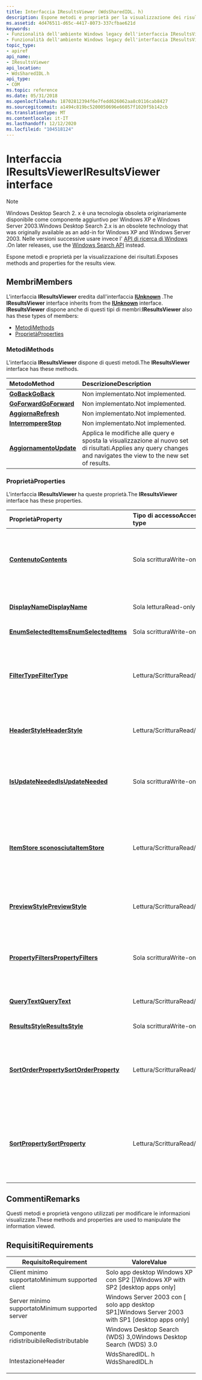 ```yaml
---
title: Interfaccia IResultsViewer (WdsSharedIDL. h)
description: Espone metodi e proprietà per la visualizzazione dei risultati.
ms.assetid: 4d476511-d65c-4417-8073-337cfbae621d
keywords:
- Funzionalità dell'ambiente Windows legacy dell'interfaccia IResultsViewer
- Funzionalità dell'ambiente Windows legacy dell'interfaccia IResultsViewer, descritte
topic_type:
- apiref
api_name:
- IResultsViewer
api_location:
- WdsSharedIDL.h
api_type:
- COM
ms.topic: reference
ms.date: 05/31/2018
ms.openlocfilehash: 18702812394f6e7fedd626062aa8c0116cab8427
ms.sourcegitcommit: a1494c819bc5200050696e66057f1020f5b142cb
ms.translationtype: MT
ms.contentlocale: it-IT
ms.lasthandoff: 12/12/2020
ms.locfileid: "104518124"
---
```

# <a name="iresultsviewer-interface"></a><span data-ttu-id="35ed5-105">Interfaccia IResultsViewer</span><span class="sxs-lookup"><span data-stu-id="35ed5-105">IResultsViewer interface</span></span>

> [!NOTE]
> <span data-ttu-id="35ed5-106">Windows Desktop Search 2. x è una tecnologia obsoleta originariamente disponibile come componente aggiuntivo per Windows XP e Windows Server 2003.</span><span class="sxs-lookup"><span data-stu-id="35ed5-106">Windows Desktop Search 2.x is an obsolete technology that was originally available as an add-in for Windows XP and Windows Server 2003.</span></span> <span data-ttu-id="35ed5-107">Nelle versioni successive usare invece l' [API di ricerca di Windows](../search/-search-reference-entry-page.md) .</span><span class="sxs-lookup"><span data-stu-id="35ed5-107">On later releases, use the [Windows Search API](../search/-search-reference-entry-page.md) instead.</span></span> 

<span data-ttu-id="35ed5-108">Espone metodi e proprietà per la visualizzazione dei risultati.</span><span class="sxs-lookup"><span data-stu-id="35ed5-108">Exposes methods and properties for the results view.</span></span>

## <a name="members"></a><span data-ttu-id="35ed5-109">Membri</span><span class="sxs-lookup"><span data-stu-id="35ed5-109">Members</span></span>

<span data-ttu-id="35ed5-110">L'interfaccia **IResultsViewer** eredita dall'interfaccia [**IUnknown**](/windows/desktop/api/unknwn/nn-unknwn-iunknown) .</span><span class="sxs-lookup"><span data-stu-id="35ed5-110">The **IResultsViewer** interface inherits from the [**IUnknown**](/windows/desktop/api/unknwn/nn-unknwn-iunknown) interface.</span></span> <span data-ttu-id="35ed5-111">**IResultsViewer** dispone anche di questi tipi di membri:</span><span class="sxs-lookup"><span data-stu-id="35ed5-111">**IResultsViewer** also has these types of members:</span></span>

-   [<span data-ttu-id="35ed5-112">Metodi</span><span class="sxs-lookup"><span data-stu-id="35ed5-112">Methods</span></span>](#methods)
-   [<span data-ttu-id="35ed5-113">Proprietà</span><span class="sxs-lookup"><span data-stu-id="35ed5-113">Properties</span></span>](#properties)

### <a name="methods"></a><span data-ttu-id="35ed5-114">Metodi</span><span class="sxs-lookup"><span data-stu-id="35ed5-114">Methods</span></span>

<span data-ttu-id="35ed5-115">L'interfaccia **IResultsViewer** dispone di questi metodi.</span><span class="sxs-lookup"><span data-stu-id="35ed5-115">The **IResultsViewer** interface has these methods.</span></span>



| <span data-ttu-id="35ed5-116">Metodo</span><span class="sxs-lookup"><span data-stu-id="35ed5-116">Method</span></span>                                                   | <span data-ttu-id="35ed5-117">Descrizione</span><span class="sxs-lookup"><span data-stu-id="35ed5-117">Description</span></span>                                                                            |
|:---------------------------------------------------------|:---------------------------------------------------------------------------------------|
| [<span data-ttu-id="35ed5-118">**GoBack**</span><span class="sxs-lookup"><span data-stu-id="35ed5-118">**GoBack**</span></span>](-search-2x-iresultsviewer-goback.md)       | <span data-ttu-id="35ed5-119">Non implementato.</span><span class="sxs-lookup"><span data-stu-id="35ed5-119">Not implemented.</span></span><br/>                                                            |
| [<span data-ttu-id="35ed5-120">**GoForward**</span><span class="sxs-lookup"><span data-stu-id="35ed5-120">**GoForward**</span></span>](-search-2x-iresultsviewer-goforward.md) | <span data-ttu-id="35ed5-121">Non implementato.</span><span class="sxs-lookup"><span data-stu-id="35ed5-121">Not implemented.</span></span><br/>                                                            |
| [<span data-ttu-id="35ed5-122">**Aggiorna**</span><span class="sxs-lookup"><span data-stu-id="35ed5-122">**Refresh**</span></span>](-search-2x-iresultsviewer-refresh.md)     | <span data-ttu-id="35ed5-123">Non implementato.</span><span class="sxs-lookup"><span data-stu-id="35ed5-123">Not implemented.</span></span><br/>                                                            |
| [<span data-ttu-id="35ed5-124">**Interrompere**</span><span class="sxs-lookup"><span data-stu-id="35ed5-124">**Stop**</span></span>](-search-2x-iresultsviewer-stop.md)           | <span data-ttu-id="35ed5-125">Non implementato.</span><span class="sxs-lookup"><span data-stu-id="35ed5-125">Not implemented.</span></span><br/>                                                            |
| [<span data-ttu-id="35ed5-126">**Aggiornamento**</span><span class="sxs-lookup"><span data-stu-id="35ed5-126">**Update**</span></span>](-search-2x-iresultsviewer-update.md)       | <span data-ttu-id="35ed5-127">Applica le modifiche alle query e sposta la visualizzazione al nuovo set di risultati.</span><span class="sxs-lookup"><span data-stu-id="35ed5-127">Applies any query changes and navigates the view to the new set of results.</span></span><br/> |



 

### <a name="properties"></a><span data-ttu-id="35ed5-128">Proprietà</span><span class="sxs-lookup"><span data-stu-id="35ed5-128">Properties</span></span>

<span data-ttu-id="35ed5-129">L'interfaccia **IResultsViewer** ha queste proprietà.</span><span class="sxs-lookup"><span data-stu-id="35ed5-129">The **IResultsViewer** interface has these properties.</span></span>



| <span data-ttu-id="35ed5-130">Proprietà</span><span class="sxs-lookup"><span data-stu-id="35ed5-130">Property</span></span>                                                                            | <span data-ttu-id="35ed5-131">Tipo di accesso</span><span class="sxs-lookup"><span data-stu-id="35ed5-131">Access type</span></span>           | <span data-ttu-id="35ed5-132">Descrizione</span><span class="sxs-lookup"><span data-stu-id="35ed5-132">Description</span></span>                                                                                      |
|:------------------------------------------------------------------------------------|:----------------------|:-------------------------------------------------------------------------------------------------|
| [<span data-ttu-id="35ed5-133">**Contenuto**</span><span class="sxs-lookup"><span data-stu-id="35ed5-133">**Contents**</span></span>](-search-2x-iresultsviewer-contents.md)<br/>                   | <span data-ttu-id="35ed5-134">Sola scrittura</span><span class="sxs-lookup"><span data-stu-id="35ed5-134">Write-only</span></span><br/> | <span data-ttu-id="35ed5-135">Questa proprietà tiene traccia del tipo di contenuto visualizzato nella visualizzazione risultati.</span><span class="sxs-lookup"><span data-stu-id="35ed5-135">This property tracks the type of the content being displayed in the results view.</span></span> <br/>    |
| [<span data-ttu-id="35ed5-136">**DisplayName**</span><span class="sxs-lookup"><span data-stu-id="35ed5-136">**DisplayName**</span></span>](-search-2x-iresultsviewer-displayname.md)<br/>             | <span data-ttu-id="35ed5-137">Sola lettura</span><span class="sxs-lookup"><span data-stu-id="35ed5-137">Read-only</span></span><br/>  | <span data-ttu-id="35ed5-138">Nome visualizzato localizzato del tipo.</span><span class="sxs-lookup"><span data-stu-id="35ed5-138">Localized display name of the type.</span></span><br/>                                                   |
| [<span data-ttu-id="35ed5-139">**EnumSelectedItems**</span><span class="sxs-lookup"><span data-stu-id="35ed5-139">**EnumSelectedItems**</span></span>](-search-2x-iresultsviewer-enumselecteditems.md)<br/> | <span data-ttu-id="35ed5-140">Sola scrittura</span><span class="sxs-lookup"><span data-stu-id="35ed5-140">Write-only</span></span><br/> | <span data-ttu-id="35ed5-141">Non implementato.</span><span class="sxs-lookup"><span data-stu-id="35ed5-141">Not implemented.</span></span><br/>                                                                      |
| [<span data-ttu-id="35ed5-142">**FilterType**</span><span class="sxs-lookup"><span data-stu-id="35ed5-142">**FilterType**</span></span>](-search-2x-iresultsviewer-filtertype.md)<br/>               | <span data-ttu-id="35ed5-143">Lettura/Scrittura</span><span class="sxs-lookup"><span data-stu-id="35ed5-143">Read/write</span></span><br/> | <span data-ttu-id="35ed5-144">Questa proprietà consente di impostare o restituire il nome del tipo preceived in base al quale filtrare i risultati.</span><span class="sxs-lookup"><span data-stu-id="35ed5-144">This property will set or return the name of the preceived type to filter results by.</span></span><br/> |
| [<span data-ttu-id="35ed5-145">**HeaderStyle**</span><span class="sxs-lookup"><span data-stu-id="35ed5-145">**HeaderStyle**</span></span>](-search-2x-iresultsviewer-headerstyle.md)<br/>             | <span data-ttu-id="35ed5-146">Lettura/Scrittura</span><span class="sxs-lookup"><span data-stu-id="35ed5-146">Read/write</span></span><br/> | <span data-ttu-id="35ed5-147">Stile dell'intestazione visualizzata nella visualizzazione.</span><span class="sxs-lookup"><span data-stu-id="35ed5-147">The style of header displayed in the view.</span></span><br/>                                            |
| [<span data-ttu-id="35ed5-148">**IsUpdateNeeded**</span><span class="sxs-lookup"><span data-stu-id="35ed5-148">**IsUpdateNeeded**</span></span>](-search-2x-iresultsviewer-isupdateneeded.md)<br/>       | <span data-ttu-id="35ed5-149">Sola scrittura</span><span class="sxs-lookup"><span data-stu-id="35ed5-149">Write-only</span></span><br/> | <span data-ttu-id="35ed5-150">Restituisce TRUE se la query views è stata modificata ed è necessario aggiornarla.</span><span class="sxs-lookup"><span data-stu-id="35ed5-150">This returns TRUE if the views query has been modified and needs updating.</span></span> <br/>           |
| [<span data-ttu-id="35ed5-151">**ItemStore sconosciuta**</span><span class="sxs-lookup"><span data-stu-id="35ed5-151">**ItemStore**</span></span>](-search-2x-iresultsviewer-itemstore.md)<br/>                 | <span data-ttu-id="35ed5-152">Lettura/Scrittura</span><span class="sxs-lookup"><span data-stu-id="35ed5-152">Read/write</span></span><br/> | <span data-ttu-id="35ed5-153">Questa proprietà consente di impostare o restituire il nome dell'archivio in base al quale filtrare i risultati.</span><span class="sxs-lookup"><span data-stu-id="35ed5-153">This property will set or return the name of the store to filter results by.</span></span><br/>          |
| [<span data-ttu-id="35ed5-154">**PreviewStyle**</span><span class="sxs-lookup"><span data-stu-id="35ed5-154">**PreviewStyle**</span></span>](-search-2x-iresultsviewer-previewstyle.md)<br/>           | <span data-ttu-id="35ed5-155">Lettura/Scrittura</span><span class="sxs-lookup"><span data-stu-id="35ed5-155">Read/write</span></span><br/> | <span data-ttu-id="35ed5-156">Controlla la modalità di visualizzazione del riquadro di anteprima.</span><span class="sxs-lookup"><span data-stu-id="35ed5-156">Controls the preview pane's display mode.</span></span><br/>                                             |
| [<span data-ttu-id="35ed5-157">**PropertyFilters**</span><span class="sxs-lookup"><span data-stu-id="35ed5-157">**PropertyFilters**</span></span>](-search-2x-iresultsviewer-propertyfilters.md)<br/>     | <span data-ttu-id="35ed5-158">Sola scrittura</span><span class="sxs-lookup"><span data-stu-id="35ed5-158">Write-only</span></span><br/> | <span data-ttu-id="35ed5-159">Quando si chiama la raccolta di filtri di proprietà, restituirà quanto segue:</span><span class="sxs-lookup"><span data-stu-id="35ed5-159">When calling the property filter collection it will return the following:</span></span><br/>             |
| [<span data-ttu-id="35ed5-160">**QueryText**</span><span class="sxs-lookup"><span data-stu-id="35ed5-160">**QueryText**</span></span>](-search-2x-iresultsviewer-querytext.md)<br/>                 | <span data-ttu-id="35ed5-161">Lettura/Scrittura</span><span class="sxs-lookup"><span data-stu-id="35ed5-161">Read/write</span></span><br/> | <span data-ttu-id="35ed5-162">Ottiene o imposta il testo della query corrente.</span><span class="sxs-lookup"><span data-stu-id="35ed5-162">Gets or sets the current query text.</span></span><br/>                                                  |
| [<span data-ttu-id="35ed5-163">**ResultsStyle**</span><span class="sxs-lookup"><span data-stu-id="35ed5-163">**ResultsStyle**</span></span>](-search-2x-iresultsviewer-resultsstyle.md)<br/>           | <span data-ttu-id="35ed5-164">Sola scrittura</span><span class="sxs-lookup"><span data-stu-id="35ed5-164">Write-only</span></span><br/> | <span data-ttu-id="35ed5-165">Non implementato.</span><span class="sxs-lookup"><span data-stu-id="35ed5-165">Not implemented.</span></span><br/>                                                                      |
| [<span data-ttu-id="35ed5-166">**SortOrderProperty**</span><span class="sxs-lookup"><span data-stu-id="35ed5-166">**SortOrderProperty**</span></span>](-search-2x-iresultsviewer-sortorderproperty.md)<br/> | <span data-ttu-id="35ed5-167">Lettura/Scrittura</span><span class="sxs-lookup"><span data-stu-id="35ed5-167">Read/write</span></span><br/> | <span data-ttu-id="35ed5-168">Questa proprietà consente di impostare o restituire l'ordine delle colonne in base a cui ordinare i risultati.</span><span class="sxs-lookup"><span data-stu-id="35ed5-168">This property will set or return the order of columns to sort results by.</span></span> <br/>            |
| [<span data-ttu-id="35ed5-169">**SortProperty**</span><span class="sxs-lookup"><span data-stu-id="35ed5-169">**SortProperty**</span></span>](-search-2x-iresultsviewer-sortproperty.md)<br/>           | <span data-ttu-id="35ed5-170">Lettura/Scrittura</span><span class="sxs-lookup"><span data-stu-id="35ed5-170">Read/write</span></span><br/> | <span data-ttu-id="35ed5-171">Questa proprietà consente di impostare o restituire l'IndexColumn della proprietà per ordinare i risultati in base a.</span><span class="sxs-lookup"><span data-stu-id="35ed5-171">This property will set or return the IndexColumn of the property to sort results by.</span></span> <br/> |



 

## <a name="remarks"></a><span data-ttu-id="35ed5-172">Commenti</span><span class="sxs-lookup"><span data-stu-id="35ed5-172">Remarks</span></span>

<span data-ttu-id="35ed5-173">Questi metodi e proprietà vengono utilizzati per modificare le informazioni visualizzate.</span><span class="sxs-lookup"><span data-stu-id="35ed5-173">These methods and properties are used to manipulate the information viewed.</span></span>

## <a name="requirements"></a><span data-ttu-id="35ed5-174">Requisiti</span><span class="sxs-lookup"><span data-stu-id="35ed5-174">Requirements</span></span>



| <span data-ttu-id="35ed5-175">Requisito</span><span class="sxs-lookup"><span data-stu-id="35ed5-175">Requirement</span></span> | <span data-ttu-id="35ed5-176">Valore</span><span class="sxs-lookup"><span data-stu-id="35ed5-176">Value</span></span> |
|-------------------------------------|-------------------------------------------------------------------------------------------|
| <span data-ttu-id="35ed5-177">Client minimo supportato</span><span class="sxs-lookup"><span data-stu-id="35ed5-177">Minimum supported client</span></span><br/> | <span data-ttu-id="35ed5-178">Solo app desktop Windows XP con SP2 \[\]</span><span class="sxs-lookup"><span data-stu-id="35ed5-178">Windows XP with SP2 \[desktop apps only\]</span></span><br/>                                      |
| <span data-ttu-id="35ed5-179">Server minimo supportato</span><span class="sxs-lookup"><span data-stu-id="35ed5-179">Minimum supported server</span></span><br/> | <span data-ttu-id="35ed5-180">Windows Server 2003 con \[ solo app desktop SP1\]</span><span class="sxs-lookup"><span data-stu-id="35ed5-180">Windows Server 2003 with SP1 \[desktop apps only\]</span></span><br/>                             |
| <span data-ttu-id="35ed5-181">Componente ridistribuibile</span><span class="sxs-lookup"><span data-stu-id="35ed5-181">Redistributable</span></span><br/>          | <span data-ttu-id="35ed5-182">Windows Desktop Search (WDS) 3,0</span><span class="sxs-lookup"><span data-stu-id="35ed5-182">Windows Desktop Search (WDS) 3.0</span></span><br/>                                               |
| <span data-ttu-id="35ed5-183">Intestazione</span><span class="sxs-lookup"><span data-stu-id="35ed5-183">Header</span></span><br/>                   | <dl> <span data-ttu-id="35ed5-184"><dt>WdsSharedIDL. h</dt></span><span class="sxs-lookup"><span data-stu-id="35ed5-184"><dt>WdsSharedIDL.h</dt></span></span> </dl> |



 


